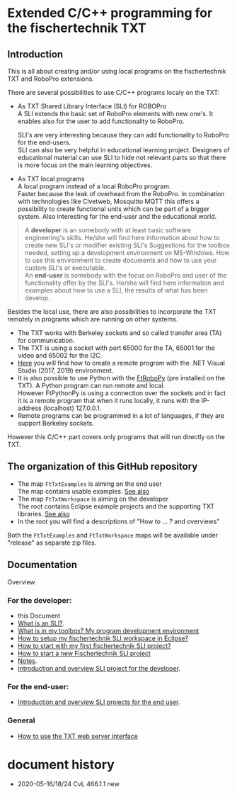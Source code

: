 #  Extended C/C++ programming for the fischertechnik TXT
## Introduction
This is all about creating and/or using local programs on the fischertechnik TXT and RoboPro extensions.

There are several possibilities to use C/C++ programs localy on the TXT:
- As TXT Shared Library Interface (SLI) for ROBOPro<br/>
A SLI extends the basic set of RoboPro elements with new one's.
It enables also for the user to add functionality to RoboPro.

  SLI's are very interesting because they can add functionality to RoboPro for the end-users.<br/>
SLI can also be very helpful in educational learning project. Designers of educational material can use SLI to hide not relevant parts so that there is more focus on the main learning  objectives.
- As TXT local programs<br/>
A local program instead of a local RoboPro program.<br/>
Faster because the leak of overhead from the RoboPro. In combination with technologies like Civetweb, Mosquitto MQTT this offers a possibility to create functional units which can be part of a bigger system. Also interesting for the end-user and the educational world.

>  A **developer** is an somebody with at least basic software engineering's skills. He/she will find here information about how to create new SLI's or modifier existing SLI's Suggestions for the  toolbox needed, setting up a development environment on MS-Windows. How to use this environment to create documents and how to use your custom SLI's or executable.<br/>
> An **end-user** is somebody with the focus on RoboPro and user of the functionality offer by the SLI's. He/she  will find here information and examples about how to use a SLI, the results of what has been develop.

Besides the local use, there are also possibilities to incorporate the TXT remotely in programs which are running on other systems.
- The TXT works with Berkeley sockets and so called transfer area (TA) for communication.
- The TXT is using a socket with port 65000 for the TA, 65001 for the video and 65002 for the I2C.
- [Here](https://github.com/fischertechnik/txt_demo_c_online) you will find how to create a remote program with the .NET Visual Studio (2017, 2019) environment.
- It is also possible to use Python with the [FtRoboPy](https://github.com/ftrobopy/ftrobopy) (pre installed on the TXT). A Python program can run remote and local.<br/>
  However FtPythonPy is using a connection over the sockets and in fact it is a remote program that when it runs locally, it runs with the IP-address (localhost) 127.0.0.1.
- Remote programs can be programmed in a lot of languages, if they are support Berkeley sockets.

However this C/C++ part covers only programs that will run directly on the TXT.

## The organization of this GitHub repository
- The map `FtTxtExamples` is aiming on the end user<br/>
The map contains usable examples. [See also](./FtTxtExamples/README.md)
- The map `FtTxtWorkspace` is aiming on the developer<br/>
The root contains Eclipse example projects and the supporting TXT libraries. [See also](./FtTxtWorkspace/README.md)
- In the root you will find a descriptions of "How to ... ? and overviews"

Both the `FtTxtExamples` and `FtTxtWorkspace` maps will be available under "release" as separate zip files.

## Documentation
Overview <a id="overview"></a>
### For the developer:
- this Document
- [What is an SLI?](SLI.md).
- [What is in my toolbox? My program development environment](WhichToolsYouNeed.md)
- [How to setup my fischertechnik SLI workspace in Eclipse?](HowToStartWithFtTxtWorkspace.md)
- [How to start with my first fischertechnik SLI project?](HowToStartMyFirstProject.md)
- [How to start a new Fischertechnik SLI project](./ProjectSetUp(so).md)
- [Notes](./Notes.md).
- [Introduction and overview SLI project for the developer](./FtTxtWorkspace/README.md).
### For the end-user:
- [Introduction and overview SLI projects for the end user](./FtTxtExamples/README.md).
### General
- [How to use the TXT web server interface](./HowToUseTxtWeb.md)
# document history <a id="history"></a>
- 2020-05-16/18/24 CvL 466.1.1 new
